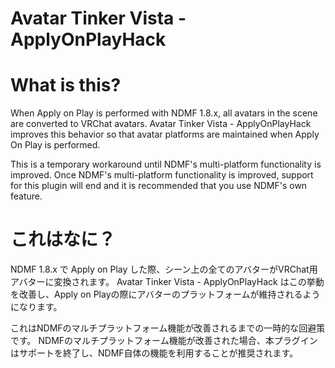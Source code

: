 # Avatar Tinker Vista - ApplyOnPlayHack

# What is this?
When Apply on Play is performed with NDMF 1.8.x, all avatars in the scene are converted to VRChat avatars.
Avatar Tinker Vista - ApplyOnPlayHack improves this behavior so that avatar platforms are maintained when Apply On Play is performed.

This is a temporary workaround until NDMF's multi-platform functionality is improved.
Once NDMF's multi-platform functionality is improved, support for this plugin will end and it is recommended that you use NDMF's own feature.

# これはなに？

NDMF 1.8.x で Apply on Play した際、シーン上の全てのアバターがVRChat用アバターに変換されます。
Avatar Tinker Vista - ApplyOnPlayHack はこの挙動を改善し、Apply on Playの際にアバターのプラットフォームが維持されるようになります。

これはNDMFのマルチプラットフォーム機能が改善されるまでの一時的な回避策です。
NDMFのマルチプラットフォーム機能が改善された場合、本プラグインはサポートを終了し、NDMF自体の機能を利用することが推奨されます。
